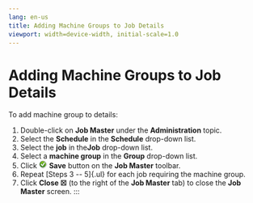 ```yaml
---
lang: en-us
title: Adding Machine Groups to Job Details
viewport: width=device-width, initial-scale=1.0
---
```


#  Adding Machine Groups to Job Details

To add machine group to details:

1.  Double-click on **Job Master** under the **Administration** topic.
2.  Select the **Schedule** in the **Schedule** drop-down list.
3.  Select the **job** in the**Job** drop-down list.
4.  Select a **machine group** in the **Group** drop-down list.
5.  Click ![Save     icon](../../../Resources/Images/EM/EMsave.png "Save icon") **Save**
    button on the **Job Master** toolbar.
6.  Repeat [Steps 3 -- 5]{.ul} for each job requiring the machine group.
7.  Click **Close ☒** (to the right of the **Job Master** tab) to close
    the **Job Master** screen.
:::

 


